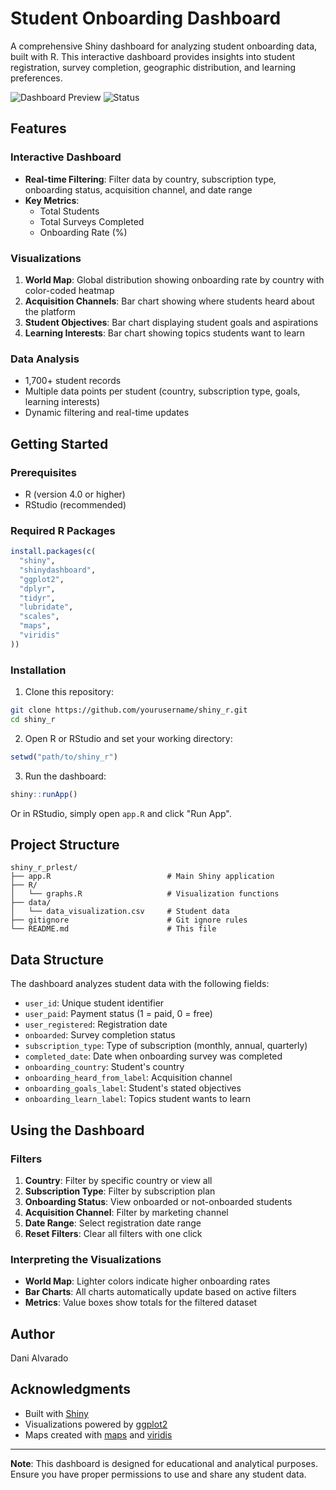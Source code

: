 # Student Onboarding Dashboard

A comprehensive Shiny dashboard for analyzing student onboarding data, built with R. This interactive dashboard provides insights into student registration, survey completion, geographic distribution, and learning preferences.

![Dashboard Preview](https://img.shields.io/badge/R-Shiny-blue)
![Status](https://img.shields.io/badge/status-active-success)

## Features

### Interactive Dashboard
- **Real-time Filtering**: Filter data by country, subscription type, onboarding status, acquisition channel, and date range
- **Key Metrics**: 
  - Total Students
  - Total Surveys Completed
  - Onboarding Rate (%)
  
### Visualizations
1. **World Map**: Global distribution showing onboarding rate by country with color-coded heatmap
2. **Acquisition Channels**: Bar chart showing where students heard about the platform
3. **Student Objectives**: Bar chart displaying student goals and aspirations
4. **Learning Interests**: Bar chart showing topics students want to learn

### Data Analysis
- 1,700+ student records
- Multiple data points per student (country, subscription type, goals, learning interests)
- Dynamic filtering and real-time updates

## Getting Started

### Prerequisites

- R (version 4.0 or higher)
- RStudio (recommended)

### Required R Packages

```r
install.packages(c(
  "shiny",
  "shinydashboard",
  "ggplot2",
  "dplyr",
  "tidyr",
  "lubridate",
  "scales",
  "maps",
  "viridis"
))
```

### Installation

1. Clone this repository:
```bash
git clone https://github.com/yourusername/shiny_r.git
cd shiny_r
```

2. Open R or RStudio and set your working directory:
```r
setwd("path/to/shiny_r")
```

3. Run the dashboard:
```r
shiny::runApp()
```

Or in RStudio, simply open `app.R` and click "Run App".

## Project Structure

```
shiny_r_prlest/
├── app.R                          # Main Shiny application
├── R/
│   └── graphs.R                   # Visualization functions
├── data/
│   └── data_visualization.csv     # Student data
├── gitignore                      # Git ignore rules
└── README.md                      # This file
```

## Data Structure

The dashboard analyzes student data with the following fields:

- `user_id`: Unique student identifier
- `user_paid`: Payment status (1 = paid, 0 = free)
- `user_registered`: Registration date
- `onboarded`: Survey completion status
- `subscription_type`: Type of subscription (monthly, annual, quarterly)
- `completed_date`: Date when onboarding survey was completed
- `onboarding_country`: Student's country
- `onboarding_heard_from_label`: Acquisition channel
- `onboarding_goals_label`: Student's stated objectives
- `onboarding_learn_label`: Topics student wants to learn

## Using the Dashboard

### Filters

1. **Country**: Filter by specific country or view all
2. **Subscription Type**: Filter by subscription plan
3. **Onboarding Status**: View onboarded or not-onboarded students
4. **Acquisition Channel**: Filter by marketing channel
5. **Date Range**: Select registration date range
6. **Reset Filters**: Clear all filters with one click

### Interpreting the Visualizations

- **World Map**: Lighter colors indicate higher onboarding rates
- **Bar Charts**: All charts automatically update based on active filters
- **Metrics**: Value boxes show totals for the filtered dataset

## Author

Dani Alvarado

## Acknowledgments

- Built with [Shiny](https://shiny.rstudio.com/)
- Visualizations powered by [ggplot2](https://ggplot2.tidyverse.org/)
- Maps created with [maps](https://cran.r-project.org/package=maps) and [viridis](https://cran.r-project.org/package=viridis)

---

**Note**: This dashboard is designed for educational and analytical purposes. Ensure you have proper permissions to use and share any student data.
